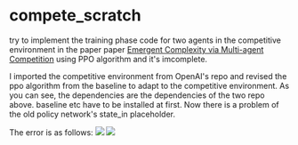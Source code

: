 # compete_scratch
try to implement the training phase code for two agents in the competitive environment in the paper paper [Emergent Complexity via Multi-agent Competition](https://arxiv.org/abs/1710.03748) using PPO algorithm and it's imcomplete.

I imported the competitive environment from OpenAI's repo and revised the ppo algorithm from the baseline to adapt to the competitive environment. As you can see, the dependencies are the dependencies of the two repo above. baseline etc have to be installed at first. Now there is a problem of the old policy network's state_in placeholder.

The error is as follows:
<img src="https://github.com/Kelvinson/compete_scratch/error.png">
<img src="https://github.com/Kelvinson/compete_scratch/srcode.png">
